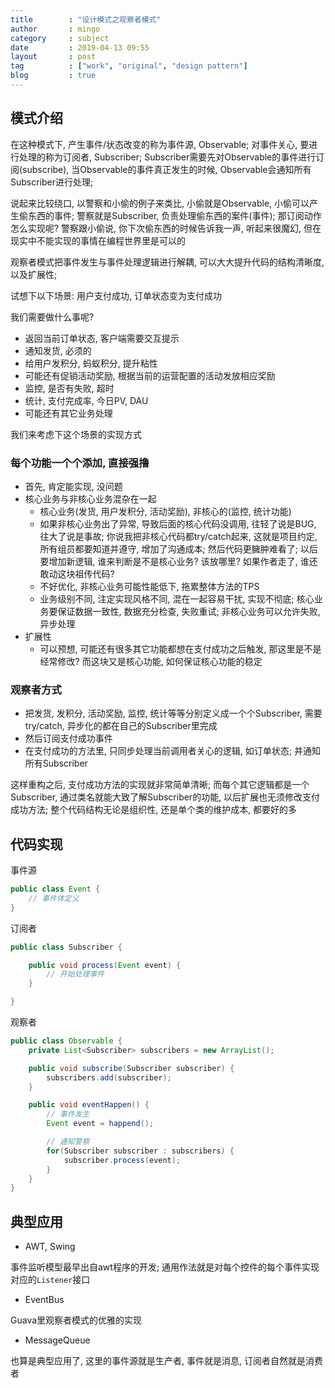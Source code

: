 ```yaml
---
title        : "设计模式之观察者模式"
author       : mingo
category     : subject
date         : 2019-04-13 09:55
layout       : post
tag          : ["work", "original", "design pattern"]
blog         : true
---
```


## 模式介绍

在这种模式下, 产生事件/状态改变的称为事件源, Observable; 对事件关心, 要进行处理的称为订阅者, Subscriber;
Subscriber需要先对Observable的事件进行订阅(subscribe), 当Observable的事件真正发生的时候, Observable会通知所有Subscriber进行处理;

说起来比较绕口, 以警察和小偷的例子来类比, 小偷就是Observable, 小偷可以产生偷东西的事件; 警察就是Subscriber, 负责处理偷东西的案件(事件); 那订阅动作怎么实现呢?
警察跟小偷说, 你下次偷东西的时候告诉我一声, 听起来很魔幻, 但在现实中不能实现的事情在编程世界里是可以的

观察者模式把事件发生与事件处理逻辑进行解耦, 可以大大提升代码的结构清晰度, 以及扩展性; 

试想下以下场景: 
    用户支付成功, 订单状态变为支付成功

我们需要做什么事呢? 

- 返回当前订单状态, 客户端需要交互提示
- 通知发货, 必须的
- 给用户发积分, 蚂蚁积分, 提升粘性
- 可能还有促销活动奖励, 根据当前的运营配置的活动发放相应奖励
- 监控, 是否有失败, 超时
- 统计, 支付完成率, 今日PV, DAU
- 可能还有其它业务处理

我们来考虑下这个场景的实现方式

### 每个功能一个个添加, 直接强撸
- 首先, 肯定能实现, 没问题
- 核心业务与非核心业务混杂在一起
    + 核心业务(发货, 用户发积分, 活动奖励), 非核心的(监控, 统计功能)
    + 如果非核心业务出了异常, 导致后面的核心代码没调用, 往轻了说是BUG, 往大了说是事故; 你说我把非核心代码都try/catch起来, 这就是项目约定, 所有组员都要知道并遵守, 增加了沟通成本; 然后代码更臃肿难看了; 以后要增加新逻辑, 谁来判断是不是核心业务? 该放哪里? 如果作者走了, 谁还敢动这块祖传代码? 
    + 不好优化, 非核心业务可能性能低下, 拖累整体方法的TPS
    + 业务级别不同, 注定实现风格不同, 混在一起容易干扰, 实现不彻底; 核心业务要保证数据一致性, 数据充分检查, 失败重试; 非核心业务可以允许失败, 异步处理
- 扩展性
    + 可以预想, 可能还有很多其它功能都想在支付成功之后触发, 那这里是不是经常修改? 而这块又是核心功能, 如何保证核心功能的稳定

### 观察者方式

- 把发货, 发积分, 活动奖励, 监控, 统计等等分别定义成一个个Subscriber, 需要try/catch, 异步化的都在自己的Subscriber里完成
- 然后订阅支付成功事件
- 在支付成功的方法里, 只同步处理当前调用者关心的逻辑, 如订单状态; 并通知所有Subscriber

这样重构之后, 支付成功方法的实现就非常简单清晰; 而每个其它逻辑都是一个Subscriber, 通过类名就能大致了解Subscriber的功能, 以后扩展也无须修改支付成功方法;
整个代码结构无论是组织性, 还是单个类的维护成本, 都要好的多

## 代码实现

事件源

```java
public class Event {
    // 事件体定义
}
```

订阅者

```java
public class Subscriber {

    public void process(Event event) {
        // 开始处理事件
    }

}
```

观察者
```java
public class Observable {
    private List<Subscriber> subscribers = new ArrayList();

    public void subscribe(Subscriber subscriber) {
        subscribers.add(subscriber);
    }

    public void eventHappen() {
        // 事件发生
        Event event = happend(); 

        // 通知警察
        for(Subscriber subscriber : subscribers) {
            subscriber.process(event);
        }
    }
}
```

## 典型应用

- AWT, Swing
    
事件监听模型最早出自awt程序的开发; 通用作法就是对每个控件的每个事件实现对应的`Listener`接口

- EventBus

Guava里观察者模式的优雅的实现

- MessageQueue

也算是典型应用了, 这里的事件源就是生产者, 事件就是消息, 订阅者自然就是消费者
